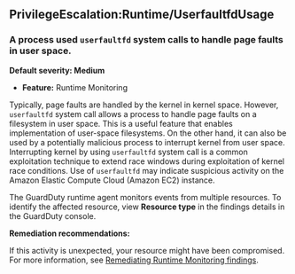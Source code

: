 PrivilegeEscalation:Runtime/UserfaultfdUsage
--------------------------------------------


### A process used `userfaultfd` system calls to handle page faults in user space.


**Default severity: Medium**


 * **Feature:** Runtime Monitoring

Typically, page faults are handled by the kernel in kernel space. However, `userfaultfd` system call allows a process to handle page faults on a filesystem in user space. This is a useful feature that enables implementation of user\-space filesystems. On the other hand, it can also be used by a potentially malicious process to interrupt kernel from user space. Interrupting kernel by using `userfaultfd` system call is a common exploitation technique to extend race windows during exploitation of kernel race conditions. Use of `userfaultfd` may indicate suspicious activity on the Amazon Elastic Compute Cloud (Amazon EC2\) instance.


The GuardDuty runtime agent monitors events from multiple resources. To identify the affected resource, view **Resource type** in the findings details in the GuardDuty console.


**Remediation recommendations:**


If this activity is unexpected, your resource might have been compromised. For more information, see [Remediating Runtime Monitoring findings](https://docs.aws.amazon.com/guardduty/latest/ug/guardduty-remediate-runtime-monitoring.html).

